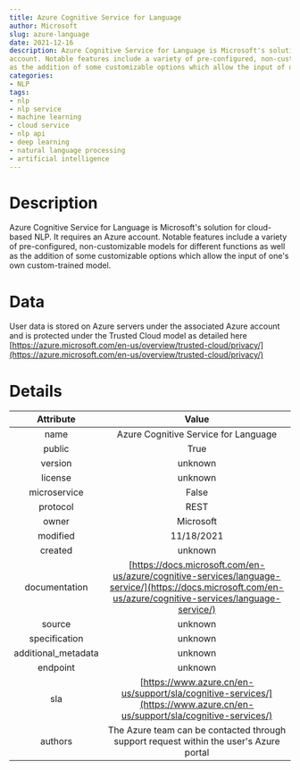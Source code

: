 ```yaml
---  
title: Azure Cognitive Service for Language  
author: Microsoft  
slug: azure-language  
date: 2021-12-16  
description: Azure Cognitive Service for Language is Microsoft's solution for cloud-based NLP. It requires an Azure 
account. Notable features include a variety of pre-configured, non-customizable models for different functions as well 
as the addition of some customizable options which allow the input of one's own custom-trained model.   
categories:  
- NLP
tags:  
- nlp
- nlp service
- machine learning
- cloud service
- nlp api
- deep learning
- natural language processing
- artificial intelligence
---  
```


# Description
  
Azure Cognitive Service for Language is Microsoft's solution for cloud-based NLP. It requires an Azure account. Notable 
features include a variety of pre-configured, non-customizable models for different functions as well as the addition of
some customizable options which allow the input of one's own custom-trained model.   

# Data
  
User data is stored on Azure servers under the associated Azure account and is protected under the Trusted Cloud model 
as detailed here [https://azure.microsoft.com/en-us/overview/trusted-cloud/privacy/](https://azure.microsoft.com/en-us/overview/trusted-cloud/privacy/)   

# Details

|Attribute|Value|
| :---: | :---: |
|name|Azure Cognitive Service for Language|
|public|True|
|version|unknown|
|license|unknown|
|microservice|False|
|protocol|REST|
|owner|Microsoft|
|modified|11/18/2021|
|created|unknown|
|documentation|[https://docs.microsoft.com/en-us/azure/cognitive-services/language-service/](https://docs.microsoft.com/en-us/azure/cognitive-services/language-service/)|
|source|unknown|
|specification|unknown|
|additional_metadata|unknown|
|endpoint|unknown|
|sla|[https://www.azure.cn/en-us/support/sla/cognitive-services/](https://www.azure.cn/en-us/support/sla/cognitive-services/)|
|authors|The Azure team can be contacted through support request within the user's Azure portal|
